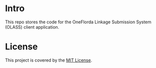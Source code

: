 # Intro

This repo stores the code for the OneFlorda Linkage Submission System (OLASS)
client application.

# License

This project is covered by the [MIT License](LICENSE).
